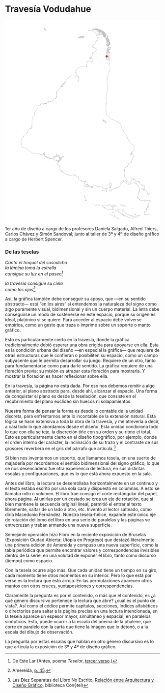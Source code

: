 # Travesía Vodudahue

![Mapa de Ubicación](img/vodudahue/vodudahue-ubicacion.svg)
1er año de diseño a cargo de los profesores Daniela Salgado, Alfred Thiers, Carlos Chávez y Simón Sandoval; junto al taller de 3º y 4º de diseño gráfico a cargo de Herbert Spencer.

### De las teselas

*Canta el troquel del susodicho<br>
la lámina toma la estrella<br>
consigue su luz en el paseo[^1]*


*la travesía consigue su cielo<br>
como los ojos[^2]*

Así, la gráfica también debe conseguir su apoyo, que —en su sentido abstracto— está “en los aires” si entendemos la naturaleza del signo como algo puramente visual, bidimensional y sin un cuerpo material. La letra debe conseguirse un modo de sostenerse en este espacio, porque su origen es ideal, platónico si se quiere. Para acceder al espacio debe volverse empírica, como un gesto que traza o imprime sobre un soporte o manto gráfico.

Esto es particularmente cierto en la travesía, donde la gráfica tradicionalmente debió esperar una obra erigida para apoyarse en ella. Esta es la condición urbana del diseño —en especial la gráfica— que requiere de otras estructuras que le confieran o posibiliten su espacio, como un campo subyacente que le permita desarrollar su juego. Requiere de un otro, tanto para fundamentarse como para darle sentido. La gráfica requiere de una floración previa: su misión es atrapar esta floración para mostrarla. Y mostrar la floración es hacer reflexionar sobre ella.

En la travesía, la página no está dada. Por eso nos debemos remitir a algo anterior, al plano abstracto para, desde ahí, alcanzar el espacio. Una forma de conquistar el plano es desde la teselación, que consiste en el recubrimiento del plano euclídeo sin huecos ni solapamientos. 

Nuestra forma de pensar la forma es desde lo contable de la unidad discreta, para enfrentarnos ante lo incontable de la extensión natural. Esta lógica se hace extensiva a toda la obra de la travesía, y me atrevería a decir, a casi todo lo que abordamos desde el diseño. Esta unidad condiciona todo lo que con ella se teje, la discreción tiñe con su orden y su ritmo el total. Esto es particularmente cierto en el diseño tipográfico, por ejemplo, donde el orden interno del carácter, la inclinación de su trazo y el contraste de sus grosores reverbera en el gris del párrafo que articula.[^3]

Si bien nos inventamos un soporte, que llamamos tesela, en una suerte de majadería por recordarnos el sentido bidimensional del signo gráfico, lo que se nos desencadenó fue otra experiencia de lectura, en sus distintas escalas y configuraciones, que es lo que está ahora expuesto en la sala.

Antes del libro, la lectura se desenrollaba horizontalmente en un continuo y el texto estaba escrito por una sola cara y dispuesto en columnas. A esto se llamaba rollo o volumen. El libro trae consigo el corte rectangular del papel, ahora página. Al unirlas por un costado se crea un eje de rotación, que si bien mantiene la secuencia original lineal, permitió el entrar al texto libremente, saltar de un lado a otro, etc. Inventó al lector salteado, como diría Macedonio Fernández. Nuestra tesela-hélice, expande este único eje de rotación del lomo del libro en una serie de paralelas y las páginas se entrecruzan y traban armando una nueva superficie. 

Semejante operación hizo Floro en la reciente exposición de Bruselas (Exposición Ciudad Abierta: Utopía en Progreso) que destazó literalmente una primera edición de Amereida y compuso una nueva superficie, como la tabla periódica que permite encontrar valores y correspondencias invisibles dentro de la serie, en una volutad de exponer el libro, tanto como discurso (tiempo) como espacio.

Con la tesela ocurre algo más. Que cada unidad tiene un tiempo en su giro, cada momento tiene otros momentos en su interior. Pero lo que está por verse es la lectura que esto arroja. En las permutaciones aparecen otros mantos con otros cruces, yuxtaposiciones y correspondencias. 

Claramente la pregunta es por el contenido, o más que el contenido, es ¿a qué género discursivo pertenece la lectura que abre? ¿cual es el punto de vista?. Así como el códice permite capítulos, secciones, índices alfabéticos o directorios para saltar a la página precisa en una lectura intencionada, en la tesela aparece un espesor mayor, simultáneo y espacial, en paralelos sinópticos. Esto, puede ocurrir a la escala del poema de la phalene, que corre en paralelo con la carta que tiene la imagen que lo detonó, o a la escala del dibujo de observación. 

La pregunta por estas escalas que hablan en otro género discursivo es lo que articula la exposición de 3º y 4º de diseño gráfico.

[^1]: De Este Lar (Antes, poema *Teselar*, [tercer verso](http://wiki.ead.pucv.cl/index.php/Traves%C3%ADa_Purmamarca_2007:_Bit%C3%A1cora#3).)
[^2]: Amereida, [p. 45](http://wiki.ead.pucv.cl/index.php/Amereida#P.C3.A1gina_45).
[^3]: Las Diez Separatas del Libro No Escrito,  [Relación entre Arquitectura y Diseño Gráfico](http://wiki.ead.pucv.cl/index.php/Relaci%C3%B3n_entre_Arquitectura_y_Dise%C3%B1o_Gr%C3%A1fico), biblioteca Con§tel)